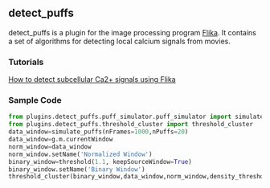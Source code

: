 ## detect_puffs ##
detect\_puffs is a plugin for the image processing program [Flika](http://flika-org.github.io/).  It contains a set of algorithms for detecting local calcium signals from movies.

### Tutorials ###
[How to detect subcellular Ca2+ signals using Flika](
http://htmlpreview.github.io/?https://github.com/kyleellefsen/detect_puffs/blob/master/docs/How%20to%20detect%20subcellular%20Ca2%2B%20signals%20using%20Flika.html)

### Sample Code ###
```python
from plugins.detect_puffs.puff_simulator.puff_simulator import simulate_puffs
from plugins.detect_puffs.threshold_cluster import threshold_cluster
data_window=simulate_puffs(nFrames=1000,nPuffs=20)
data_window=g.m.currentWindow
norm_window=data_window
norm_window.setName('Normalized Window')
binary_window=threshold(1.1, keepSourceWindow=True)
binary_window.setName('Binary Window')
threshold_cluster(binary_window,data_window,norm_window,density_threshold=5.8)
```
